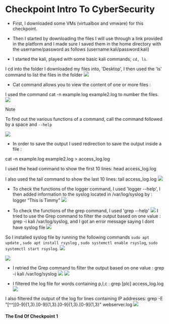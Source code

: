 # Checkpoint Intro To CyberSecurity
- First, I downloaded some VMs (virtualbox and vmware) for this checkpoint.

- Then I started by downloading the files I will use through a link provided in the platform and I made sure I saved them in the home directory with the username/password as follows (username:kali/password:kali)

- I started the kali, played with some basic kali commands; `cd, ls`.

I cd into the folder I downloaded my files into, 'Desktop',
I then used the 'ls' command to list the files in the folder 
![](image1/Capture.PNG)

- Cat command allows you to view the content of one or more files :

I used the command cat -n example.log example2.log to number the files.
![](image1/Capture%202.PNG)

>[!NOTE]
To find out the various functions of a command, call the command followed by a space and `--help`

![](image1/Capture%203.PNG)

- In order to save the output I used redirection to save the output inside a file :

cat -n example.log example2.log > access_log.log

I used the head command to show the first 10 lines: 
head access_log.log

I also used the tail command to show the last 10 lines: 
tail access_log.log
![](image1/Capture%205.PNG)

- To check the functions of the logger command, I used 'logger --help',
I then added information to the syslog located in /var/log/syslog by :
logger “This is Timmy”
![](image1/Capture%207.PNG)

- To check the functions of the grep command, I used 'grep --help'
![](image1/Capture%208.PNG)
I tried to use the Grep command to filter the output based on one value :
grep -i kali /var/log/syslog, and I got an error message saying I dont have syslog file
![](image1/Capture%209a.PNG)

So I installed syslog file by running the following commands
`sudo apt update` , `sudo apt install rsyslog` , `sudo systemctl enable rsyslog`, `sudo systemctl start rsyslog`. 
![](image1/Capture%209b.PNG)

![](image1/Capture%209c.PNG)

- I retried the Grep command to filter the output based on one value :
grep -i kali /var/log/syslog
![](image1/Capture%2010a.PNG)
![](image1/Capture%2010b.PNG)

- I filtered the log file for words containing p,l,c :
grep [plc] access_log.log
![](image1/Capture%2011.PNG)

I also filtered the output of the log for lines containing IP addresses:
grep -E "[^^][0-9]{1,3}.[0-9]{1,3}.[0-9]{1,3}.[0-9]{1,3}" webserver.log
![](image1/Capture%2012.PNG)



#### The End Of Checkpoint 1